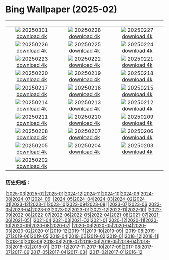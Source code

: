 # Bing Wallpaper (2025-02)
**************
| | | |
|:-:|:-:|:-:|
| ![](https://www.bing.com/th?id=OHR.BhutanMonastery_ROW3073381457_1920x1080.jpg) 20250301 [download 4k](https://www.bing.com/th?id=OHR.BhutanMonastery_ROW3073381457_UHD.jpg) | ![](https://www.bing.com/th?id=OHR.PolarCub_ROW4617288706_1920x1080.jpg) 20250228 [download 4k](https://www.bing.com/th?id=OHR.PolarCub_ROW4617288706_UHD.jpg) | ![](https://www.bing.com/th?id=OHR.ArgyllStalker_ROW3019480631_1920x1080.jpg) 20250227 [download 4k](https://www.bing.com/th?id=OHR.ArgyllStalker_ROW3019480631_UHD.jpg) |
| ![](https://www.bing.com/th?id=OHR.BryceHoodoos_ROW2996747589_1920x1080.jpg) 20250226 [download 4k](https://www.bing.com/th?id=OHR.BryceHoodoos_ROW2996747589_UHD.jpg) | ![](https://www.bing.com/th?id=OHR.GiantCuttlefish_ROW2970851266_1920x1080.jpg) 20250225 [download 4k](https://www.bing.com/th?id=OHR.GiantCuttlefish_ROW2970851266_UHD.jpg) | ![](https://www.bing.com/th?id=OHR.MtFujiSunrise_ROW2950020869_1920x1080.jpg) 20250224 [download 4k](https://www.bing.com/th?id=OHR.MtFujiSunrise_ROW2950020869_UHD.jpg) |
| ![](https://www.bing.com/th?id=OHR.StLouisArch_ROW2924911206_1920x1080.jpg) 20250223 [download 4k](https://www.bing.com/th?id=OHR.StLouisArch_ROW2924911206_UHD.jpg) | ![](https://www.bing.com/th?id=OHR.ChampakaSarasi_ROW1533931524_1920x1080.jpg) 20250222 [download 4k](https://www.bing.com/th?id=OHR.ChampakaSarasi_ROW1533931524_UHD.jpg) | ![](https://www.bing.com/th?id=OHR.CanadaDeer_ROW4993266615_1920x1080.jpg) 20250221 [download 4k](https://www.bing.com/th?id=OHR.CanadaDeer_ROW4993266615_UHD.jpg) |
| ![](https://www.bing.com/th?id=OHR.IceHoleOtter_ROW4882603576_1920x1080.jpg) 20250220 [download 4k](https://www.bing.com/th?id=OHR.IceHoleOtter_ROW4882603576_UHD.jpg) | ![](https://www.bing.com/th?id=OHR.BlueBelize_ROW4613488745_1920x1080.jpg) 20250219 [download 4k](https://www.bing.com/th?id=OHR.BlueBelize_ROW4613488745_UHD.jpg) | ![](https://www.bing.com/th?id=OHR.CatalanPyrenees_ROW4796947025_1920x1080.jpg) 20250218 [download 4k](https://www.bing.com/th?id=OHR.CatalanPyrenees_ROW4796947025_UHD.jpg) |
| ![](https://www.bing.com/th?id=OHR.HumpbackMother_ROW4438689523_1920x1080.jpg) 20250217 [download 4k](https://www.bing.com/th?id=OHR.HumpbackMother_ROW4438689523_UHD.jpg) | ![](https://www.bing.com/th?id=OHR.Misotsuchi2025_ROW4358740514_1920x1080.jpg) 20250216 [download 4k](https://www.bing.com/th?id=OHR.Misotsuchi2025_ROW4358740514_UHD.jpg) | ![](https://www.bing.com/th?id=OHR.PenguinLove_ROW4247133496_1920x1080.jpg) 20250215 [download 4k](https://www.bing.com/th?id=OHR.PenguinLove_ROW4247133496_UHD.jpg) |
| ![](https://www.bing.com/th?id=OHR.LakeTyrrell_ROW4188112983_1920x1080.jpg) 20250214 [download 4k](https://www.bing.com/th?id=OHR.LakeTyrrell_ROW4188112983_UHD.jpg) | ![](https://www.bing.com/th?id=OHR.GalapagosIguana_ROW4125098914_1920x1080.jpg) 20250213 [download 4k](https://www.bing.com/th?id=OHR.GalapagosIguana_ROW4125098914_UHD.jpg) | ![](https://www.bing.com/th?id=OHR.YungangGrottoes_ROW4043208628_1920x1080.jpg) 20250212 [download 4k](https://www.bing.com/th?id=OHR.YungangGrottoes_ROW4043208628_UHD.jpg) |
| ![](https://www.bing.com/th?id=OHR.UmbrellaDay_ROW3953766438_1920x1080.jpg) 20250211 [download 4k](https://www.bing.com/th?id=OHR.UmbrellaDay_ROW3953766438_UHD.jpg) | ![](https://www.bing.com/th?id=OHR.AlstromPoint_ROW3881630966_1920x1080.jpg) 20250210 [download 4k](https://www.bing.com/th?id=OHR.AlstromPoint_ROW3881630966_UHD.jpg) | ![](https://www.bing.com/th?id=OHR.SnowySvaneti_ROW3815244842_1920x1080.jpg) 20250209 [download 4k](https://www.bing.com/th?id=OHR.SnowySvaneti_ROW3815244842_UHD.jpg) |
| ![](https://www.bing.com/th?id=OHR.BlueNorway_ROW3731511173_1920x1080.jpg) 20250208 [download 4k](https://www.bing.com/th?id=OHR.BlueNorway_ROW3731511173_UHD.jpg) | ![](https://www.bing.com/th?id=OHR.WhararikiBeach_ROW4180919774_1920x1080.jpg) 20250207 [download 4k](https://www.bing.com/th?id=OHR.WhararikiBeach_ROW4180919774_UHD.jpg) | ![](https://www.bing.com/th?id=OHR.ScottishSheep_ROW5260080843_1920x1080.jpg) 20250206 [download 4k](https://www.bing.com/th?id=OHR.ScottishSheep_ROW5260080843_UHD.jpg) |
| ![](https://www.bing.com/th?id=OHR.GoldenBridge_ROW5205659206_1920x1080.jpg) 20250205 [download 4k](https://www.bing.com/th?id=OHR.GoldenBridge_ROW5205659206_UHD.jpg) | ![](https://www.bing.com/th?id=OHR.RibbleheadViaduct_ROW5135125866_1920x1080.jpg) 20250204 [download 4k](https://www.bing.com/th?id=OHR.RibbleheadViaduct_ROW5135125866_UHD.jpg) | ![](https://www.bing.com/th?id=OHR.AustriaMarmot_ROW5065461814_1920x1080.jpg) 20250203 [download 4k](https://www.bing.com/th?id=OHR.AustriaMarmot_ROW5065461814_UHD.jpg) |
| ![](https://www.bing.com/th?id=OHR.FestungKonigsteinElbsandsteingebirge_ROW4984505024_1920x1080.jpg) 20250202 [download 4k](https://www.bing.com/th?id=OHR.FestungKonigsteinElbsandsteingebirge_ROW4984505024_UHD.jpg) |  |  |

### 历史归档：

|[2025-03](/../2025-03/2025-03.md)|[2025-02](/2025-02.md)|[2025-01](/../2025-01/2025-01.md)|[2024-12](/../2024-12/2024-12.md)|[2024-11](/../2024-11/2024-11.md)|[2024-10](/../2024-10/2024-10.md)|[2024-09](/../2024-09/2024-09.md)|[2024-08](/../2024-08/2024-08.md)|[2024-07](/../2024-07/2024-07.md)|[2024-06](/../2024-06/2024-06.md)|
|[2024-05](/../2024-05/2024-05.md)|[2024-04](/../2024-04/2024-04.md)|[2024-03](/../2024-03/2024-03.md)|[2024-02](/../2024-02/2024-02.md)|[2024-01](/../2024-01/2024-01.md)|[2023-12](/../2023-12/2023-12.md)|[2023-11](/../2023-11/2023-11.md)|[2023-10](/../2023-10/2023-10.md)|[2023-09](/../2023-09/2023-09.md)|[2023-08](/../2023-08/2023-08.md)|
|[2023-07](/../2023-07/2023-07.md)|[2023-06](/../2023-06/2023-06.md)|[2023-05](/../2023-05/2023-05.md)|[2023-04](/../2023-04/2023-04.md)|[2023-03](/../2023-03/2023-03.md)|[2023-02](/../2023-02/2023-02.md)|[2023-01](/../2023-01/2023-01.md)|[2022-12](/../2022-12/2022-12.md)|[2022-11](/../2022-11/2022-11.md)|[2022-10](/../2022-10/2022-10.md)|
|[2022-09](/../2022-09/2022-09.md)|[2022-08](/../2022-08/2022-08.md)|[2022-07](/../2022-07/2022-07.md)|[2022-06](/../2022-06/2022-06.md)|[2022-05](/../2022-05/2022-05.md)|[2022-04](/../2022-04/2022-04.md)|[2021-08](/../2021-08/2021-08.md)|[2021-07](/../2021-07/2021-07.md)|[2021-06](/../2021-06/2021-06.md)|[2021-05](/../2021-05/2021-05.md)|
|[2021-04](/../2021-04/2021-04.md)|[2021-03](/../2021-03/2021-03.md)|[2021-02](/../2021-02/2021-02.md)|[2021-01](/../2021-01/2021-01.md)|[2020-12](/../2020-12/2020-12.md)|[2020-11](/../2020-11/2020-11.md)|[2020-10](/../2020-10/2020-10.md)|[2020-09](/../2020-09/2020-09.md)|[2020-08](/../2020-08/2020-08.md)|[2020-07](/../2020-07/2020-07.md)|
|[2020-06](/../2020-06/2020-06.md)|[2020-05](/../2020-05/2020-05.md)|[2020-04](/../2020-04/2020-04.md)|[2020-03](/../2020-03/2020-03.md)|[2020-02](/../2020-02/2020-02.md)|[2020-01](/../2020-01/2020-01.md)|[2019-12](/../2019-12/2019-12.md)|[2019-11](/../2019-11/2019-11.md)|[2019-10](/../2019-10/2019-10.md)|[2019-09](/../2019-09/2019-09.md)|
|[2019-08](/../2019-08/2019-08.md)|[2019-07](/../2019-07/2019-07.md)|[2019-06](/../2019-06/2019-06.md)|[2019-05](/../2019-05/2019-05.md)|[2019-04](/../2019-04/2019-04.md)|[2019-03](/../2019-03/2019-03.md)|[2019-02](/../2019-02/2019-02.md)|[2019-01](/../2019-01/2019-01.md)|[2018-12](/../2018-12/2018-12.md)|[2018-11](/../2018-11/2018-11.md)|
|[2018-10](/../2018-10/2018-10.md)|[2018-09](/../2018-09/2018-09.md)|[2018-08](/../2018-08/2018-08.md)|[2018-07](/../2018-07/2018-07.md)|[2018-06](/../2018-06/2018-06.md)|[2018-05](/../2018-05/2018-05.md)|[2018-04](/../2018-04/2018-04.md)|[2018-03](/../2018-03/2018-03.md)|[2018-02](/../2018-02/2018-02.md)|[2018-01](/../2018-01/2018-01.md)|
|[2017-12](/../2017-12/2017-12.md)|[2017-11](/../2017-11/2017-11.md)|[2017-10](/../2017-10/2017-10.md)|[2017-09](/../2017-09/2017-09.md)|[2017-08](/../2017-08/2017-08.md)|[2017-07](/../2017-07/2017-07.md)|[2017-06](/../2017-06/2017-06.md)|[2017-05](/../2017-05/2017-05.md)|[2017-04](/../2017-04/2017-04.md)|[2017-03](/../2017-03/2017-03.md)|
|[2017-02](/../2017-02/2017-02.md)|[2017-01](/../2017-01/2017-01.md)|[2016-12](/../2016-12/2016-12.md)